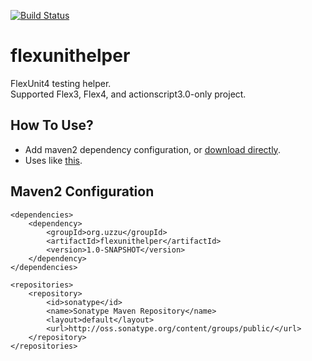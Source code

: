 [![Build Status](https://travis-ci.org/uzzu/flexunithelper.png?branch=master)](https://travis-ci.org/uzzu/flexunithelper)

flexunithelper
==============

FlexUnit4 testing helper.  
Supported Flex3, Flex4, and actionscript3.0-only project.

How To Use?
----
* Add maven2 dependency configuration, or [download directly](https://oss.sonatype.org/content/repositories/snapshots/org/uzzu/flexunithelper).
* Uses like [this](https://github.com/uzzu/flexunithelper/blob/master/flexunithelper/src/test/flex/org/uzzu/flexunithelper/UtilitiesTest.as).

Maven2 Configuration
----
    <dependencies>
        <dependency>
            <groupId>org.uzzu</groupId>
            <artifactId>flexunithelper</artifactId>
            <version>1.0-SNAPSHOT</version>
        </dependency>
    </dependencies>

    <repositories>
        <repository>
            <id>sonatype</id>
            <name>Sonatype Maven Repository</name>
            <layout>default</layout>
            <url>http://oss.sonatype.org/content/groups/public/</url>
        </repository>
    </repositories>


